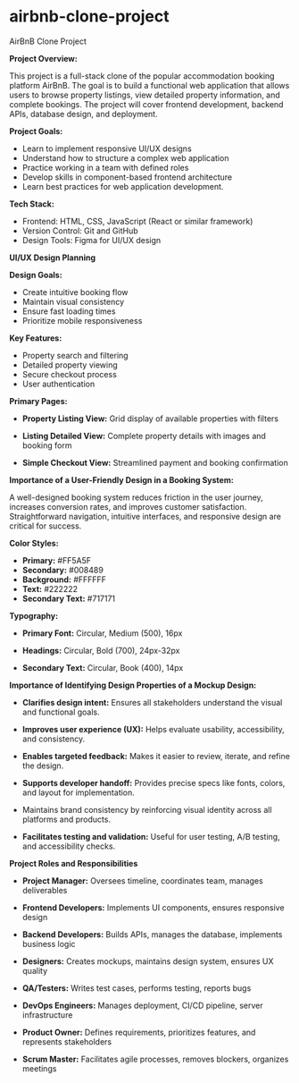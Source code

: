 # airbnb-clone-project
AirBnB Clone Project

**Project Overview:**

This project is a full-stack clone of the popular accommodation booking platform AirBnB. The goal is to build a functional web application that allows users to browse property listings, view detailed property information, and complete bookings. The project will cover frontend development, backend APIs, database design, and deployment.

**Project Goals:**

- Learn to implement responsive UI/UX designs
- Understand how to structure a complex web application
- Practice working in a team with defined roles
- Develop skills in component-based frontend architecture
- Learn best practices for web application development.

**Tech Stack:**

- Frontend: HTML, CSS, JavaScript (React or similar framework)
- Version Control: Git and GitHub
- Design Tools: Figma for UI/UX design


**UI/UX Design Planning**

**Design Goals:**

- Create intuitive booking flow
- Maintain visual consistency
- Ensure fast loading times
- Prioritize mobile responsiveness

**Key Features:**

- Property search and filtering
- Detailed property viewing
- Secure checkout process
- User authentication

**Primary Pages:**

- **Property Listing View:**	Grid display of available properties with filters

- **Listing Detailed View:** Complete property details with images and booking form

- **Simple Checkout View:**	Streamlined payment and booking confirmation

**Importance of a User-Friendly Design in a Booking System:**

A well-designed booking system reduces friction in the user journey, increases conversion rates, and improves customer satisfaction. Straightforward navigation, intuitive interfaces, and responsive design are critical for success.

**Color Styles:**

- **Primary:** #FF5A5F
- **Secondary:** #008489
- **Background:** #FFFFFF
- **Text:** #222222
- **Secondary Text:** #717171

**Typography:**

- **Primary Font:** Circular, Medium (500), 16px
  
- **Headings:** Circular, Bold (700), 24px-32px
  
- **Secondary Text:** Circular, Book (400), 14px

**Importance of Identifying Design Properties of a Mockup Design:**

- **Clarifies design intent:** Ensures all stakeholders understand the visual and functional goals.
  
- **Improves user experience (UX):** Helps evaluate usability, accessibility, and consistency.
  
- **Enables targeted feedback:** Makes it easier to review, iterate, and refine the design.
  
- **Supports developer handoff:** Provides precise specs like fonts, colors, and layout for implementation.
  
- Maintains brand consistency by reinforcing visual identity across all platforms and products.
  
- **Facilitates testing and validation:** Useful for user testing, A/B testing, and accessibility checks.


**Project Roles and Responsibilities**

- **Project Manager:**	Oversees timeline, coordinates team, manages deliverables
  
- **Frontend Developers:**	Implements UI components, ensures responsive design
  
- **Backend Developers:**	Builds APIs, manages the database, implements business logic
  
- **Designers:**	Creates mockups, maintains design system, ensures UX quality
  
- **QA/Testers:**	Writes test cases, performs testing, reports bugs
  
- **DevOps Engineers:**	Manages deployment, CI/CD pipeline, server infrastructure
  
- **Product Owner:**	Defines requirements, prioritizes features, and represents stakeholders
  
- **Scrum Master:**	Facilitates agile processes, removes blockers, organizes meetings


